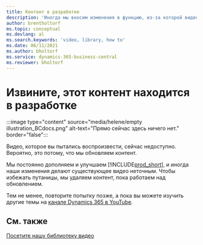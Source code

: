 ```yaml
---
title: Контент в разработке
description: 'Иногда мы вносим изменения в функцию, из-за которой видео вводит в заблуждение, поэтому мы отключаем видео, пока обновляем контент.'
author: brentholtorf
ms.topic: conceptual
ms.devlang: al
ms.search.keywords: 'video, library, how to'
ms.date: 06/11/2021
ms.author: bholtorf
ms.service: dynamics-365-business-central
ms.reviewer: bholtorf
---
```


# Извините, этот контент находится в разработке

:::image type="content" source="media/helene/empty illustration_BCdocs.png" alt-text="Прямо сейчас здесь ничего нет." border="false":::

Видео, которое вы пытались воспроизвести, сейчас недоступно. Вероятно, это потому, что мы обновляем контент.

Мы постоянно дополняем и улучшаем [!INCLUDE[prod_short](includes/prod_short.md)], и иногда наши изменения делают существующее видео неточным. Чтобы избежать путаницы, мы удаляем контент, пока работаем над обновлением.

Тем не менее, повторите попытку позже, а пока вы можете изучить другие темы на [канале Dynamics 365 в YouTube](https://www.youtube.com/playlist?list=PLcakwueIHoT-wVFPKUtmxlqcG1kJ0oqq4).

## См. также
[Посетите нашу библиотеку видео](across-videos.md)

 